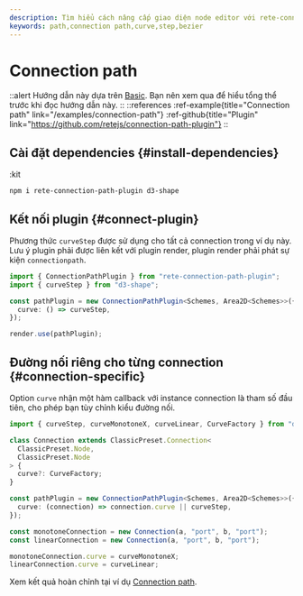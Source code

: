 ```yaml
---
description: Tìm hiểu cách nâng cấp giao diện node editor với rete-connection-path-plugin và d3-shape, đồng thời tạo đường nối tùy chỉnh dễ dàng với hướng dẫn này
keywords: path,connection path,curve,step,bezier
---
```


# Connection path

::alert
Hướng dẫn này dựa trên [Basic](/docs/guides/basic). Bạn nên xem qua để hiểu tổng thể trước khi đọc hướng dẫn này.
::
::references
:ref-example{title="Connection path" link="/examples/connection-path"}
:ref-github{title="Plugin" link="https://github.com/retejs/connection-path-plugin"}
::

## Cài đặt dependencies {#install-dependencies}

:kit

```bash
npm i rete-connection-path-plugin d3-shape
```

## Kết nối plugin {#connect-plugin}

Phương thức `curveStep` được sử dụng cho tất cả connection trong ví dụ này. Lưu ý plugin phải được liên kết với plugin render, plugin render phải phát sự kiện `connectionpath`.

```ts
import { ConnectionPathPlugin } from "rete-connection-path-plugin";
import { curveStep } from "d3-shape";

const pathPlugin = new ConnectionPathPlugin<Schemes, Area2D<Schemes>>({
  curve: () => curveStep,
});

render.use(pathPlugin);
```

## Đường nối riêng cho từng connection {#connection-specific}

Option `curve` nhận một hàm callback với instance connection là tham số đầu tiên, cho phép bạn tùy chỉnh kiểu đường nối.

```ts
import { curveStep, curveMonotoneX, curveLinear, CurveFactory } from "d3-shape";

class Connection extends ClassicPreset.Connection<
  ClassicPreset.Node,
  ClassicPreset.Node
> {
  curve?: CurveFactory;
}

const pathPlugin = new ConnectionPathPlugin<Schemes, Area2D<Schemes>>({
  curve: (connection) => connection.curve || curveStep,
});

const monotoneConnection = new Connection(a, "port", b, "port");
const linearConnection = new Connection(a, "port", b, "port");

monotoneConnection.curve = curveMonotoneX;
linearConnection.curve = curveLinear;
```

Xem kết quả hoàn chỉnh tại ví dụ [Connection path](/examples/connection-path).
